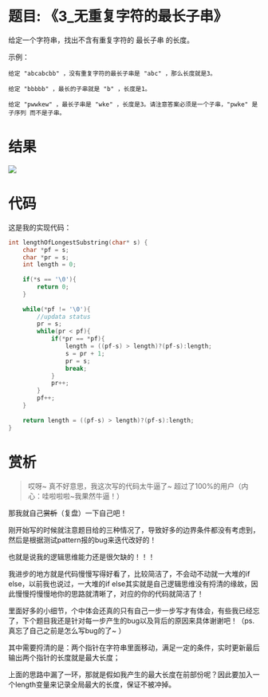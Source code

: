 # 题目: 《3_无重复字符的最长子串》

给定一个字符串，找出不含有重复字符的 最长子串 的长度。

示例：
```
给定 "abcabcbb" ，没有重复字符的最长子串是 "abc" ，那么长度就是3。

给定 "bbbbb" ，最长的子串就是 "b" ，长度是1。

给定 "pwwkew" ，最长子串是 "wke" ，长度是3。请注意答案必须是一个子串，"pwke" 是 子序列 而不是子串。
```
# 结果
![](https://note.youdao.com/yws/public/resource/f607475660fca65fe48eea10a2cffe46/xmlnote/F70CDE2AABF94C8FBD961CF9C756784F/8046)
# 代码
这是我的实现代码：
```c
int lengthOfLongestSubstring(char* s) {
    char *pf = s;
    char *pr = s;
    int length = 0;
    
    if(*s == '\0'){
        return 0;
    }
    
    while(*pf != '\0'){
        //updata status
        pr = s;
        while(pr < pf){
            if(*pr == *pf){
                length = ((pf-s) > length)?(pf-s):length;
                s = pr + 1;
                pr = s;
                break;
            }
            pr++;
        }
        pf++;
    }
    
    return length = ((pf-s) > length)?(pf-s):length;
}
```

# 赏析

>哎呀~ 真不好意思，我这次写的代码太牛逼了~ 超过了100%的用户（内心：哇啦啦啦~我果然牛逼！）

那我就自己~~赏析~~（复盘）一下自己吧！

刚开始写的时候就注意题目给的三种情况了，导致好多的边界条件都没有考虑到，然后是根据测试pattern报的bug来迭代改好的！

也就是说我的逻辑思维能力还是很欠缺的！！！

我进步的地方就是代码慢慢写得好看了，比较简洁了，不会动不动就一大堆的if else，以前我也说过，一大堆的if else其实就是自己逻辑思维没有捋清的缘故，因此慢慢捋慢慢地你的思路就清晰了，对应的你的代码就简洁了！

里面好多的小细节，个中体会还真的只有自己一步一步写才有体会，有些我已经忘了，下个题目我还是针对每一步产生的bug以及背后的原因来具体谢谢吧！（ps. 真忘了自己之前是怎么写bug的了~ ）

其中需要捋清的是：两个指针在字符串里面移动，满足一定的条件，实时更新最后输出两个指针的长度就是最大长度；

上面的思路中漏了一环，那就是假如我产生的最大长度在前部份呢？因此要加入一个length变量来记录全局最大的长度，保证不被冲掉。
